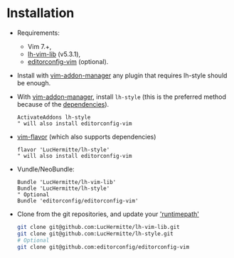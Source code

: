 # Installation

  * Requirements:
      * Vim 7.+,
      * [lh-vim-lib](http://github.com/LucHermitte/lh-vim-lib) (v5.3.1),
      * [editorconfig-vim](https://github.com/editorconfig/editorconfig-vim) (optional).
  * Install with [vim-addon-manager](https://github.com/MarcWeber/vim-addon-manager) any plugin that requires lh-style should be enough.
  * With [vim-addon-manager](https://github.com/MarcWeber/vim-addon-manager), install `lh-style` (this is the preferred method because of the [dependencies](http://github.com/LucHermitte/lh-style/blob/master/addon-info.json)).

    ```vim
    ActivateAddons lh-style
    " will also install editorconfig-vim
    ```

  * [vim-flavor](http://github.com/kana/vim-flavor) (which also supports dependencies)

    ```
    flavor 'LucHermitte/lh-style'
    " will also install editorconfig-vim
    ```

  * Vundle/NeoBundle:

    ```vim
    Bundle 'LucHermitte/lh-vim-lib'
    Bundle 'LucHermitte/lh-style'
    " Optional
    Bundle 'editorconfig/editorconfig-vim'
    ```

  * Clone from the git repositories, and update your ['runtimepath'](http://vimhelp.appspot.com/options.txt.html#%27runtimepath%27)

    ```bash
    git clone git@github.com:LucHermitte/lh-vim-lib.git
    git clone git@github.com:LucHermitte/lh-style.git
    # Optional
    git clone git@github.com:editorconfig/editorconfig-vim
    ```
